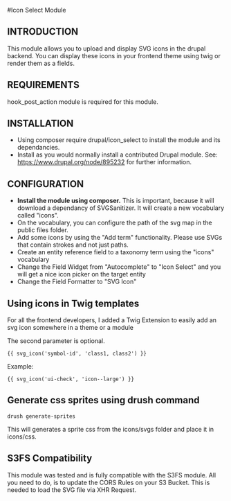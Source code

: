 #Icon Select Module

## INTRODUCTION
This module allows you to upload and display SVG icons in the drupal backend. 
You can display these icons in your frontend theme using twig or render them 
as a fields.

## REQUIREMENTS
hook_post_action module is required for this module.

## INSTALLATION
- Using composer require drupal/icon_select to install the module and its 
dependancies.
- Install as you would normally install a contributed Drupal module.
  See: https://www.drupal.org/node/895232 for further information.

## CONFIGURATION
- **Install the module using composer.** This is important, because it will download a dependancy of SVGSanitizer. It will create a new vocabulary called "icons".
- On the vocabulary, you can configure the path of the svg map in the public 
 files folder.
- Add some icons by using the "Add term" functionality. Please use SVGs that 
contain strokes and not just paths.
- Create an entity reference field to a taxonomy term using the "icons" 
vocabulary
- Change the Field Widget from "Autocomplete" to "Icon Select" and you will 
get a nice icon picker on the target entity
- Change the Field Formatter to "SVG Icon"

## Using icons in Twig templates
For all the frontend developers, I added a Twig Extension to easily add an 
svg icon somewhere in a theme or a module

The second parameter is optional.

```
{{ svg_icon('symbol-id', 'class1, class2') }}
```

Example:
```
{{ svg_icon('ui-check', 'icon--large') }}
```

## Generate css sprites using drush command

```
drush generate-sprites
```

This will generates a sprite css from the icons/svgs folder
and place it in icons/css.

## S3FS Compatibility
This module was tested and is fully compatible with the S3FS module. All you 
need to do, is to update the CORS Rules on your S3 Bucket. This is needed 
to load the SVG file via XHR Request.
